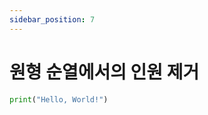 ```yaml
---
sidebar_position: 7
---
```


# 원형 순열에서의 인원 제거

```python novice-high/05/02/7
print("Hello, World!")
```